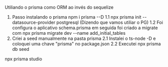 Utiliando o prisma como ORM ao invés do sequelize

1. Passo instalando o prisma npm i prisma --D
   1.1 npx prisma init --datasource-provider postgresql (Dizendo que vamos utiliar o PG)
   1.2 Foi configura o aplicativo schema.prisma em seguida foi criado a migrate com
   npx prisma migrate dev --name add_initial_tables
2. Criei a seed manualmente na pasta prisma 
2.1 Instalei o ts-node -D e coloquei uma chave "prisma" no package.json
2.2 Executei npx prisma db seed



npx prisma studio 